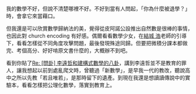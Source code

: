 我的數學不好，但說不清楚哪裡不好。不好到當有人問起，「你為什麼被退學？」時，會拿它來當藉口。

但我還是可以欣賞數學歸納法的美，覺得從皮阿諾公設推出自然數是很棒的事情，也因此對 church encoding 有好感。偶爾看看數學少女，在[結城 浩](https://twitter.com/hyuki)老師的引導下，看看怎樣從不同角度攻擊問題，最後發現殊途同歸。但要把微積分課本都做完、考個高分、好好啃原文書什麼的，大概辦不到吧。

看到你貼了[Re: \[問卦\] 李遠哲和建構式數學的八卦](https://www.ptt.cc/bbs/Gossiping/M.1440890788.A.391.html)，講到李遠哲並不是教育的罪人，讓我想起以前到處亂爬文時，曾聽過「新數學」，是早我一代的教改，聽說高中之所以先教「若且唯若」，是那時留下的遺產。到現在我還是想讀讀傳說中的實驗本，看看怎樣把公理化數學，落實到教育上。
